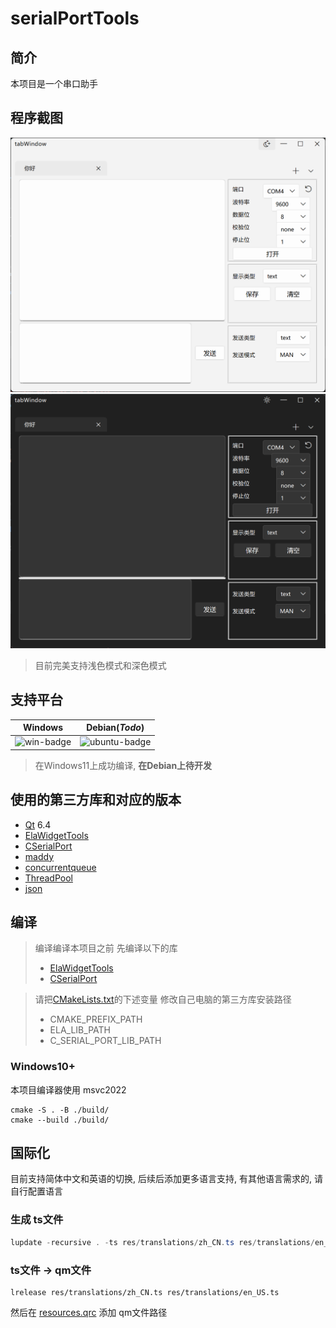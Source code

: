 # serialPortTools

## 简介

本项目是一个串口助手

## 程序截图

![img.png](doc/light.png)
![img.png](doc/dark.png)
> 目前完美支持浅色模式和深色模式

## 支持平台

| Windows      | Debian(***Todo***) |
|--------------|--------------------|
| ![win-badge] | ![ubuntu-badge]    |

> 在Windows11上成功编译, **在Debian上待开发**

[win-badge]: https://img.shields.io/badge/Windows-Passing-61C263

[ubuntu-badge]: https://img.shields.io/debian/v/apt

## 使用的第三方库和对应的版本
- [Qt](https://github.com/qt) 6.4
- [ElaWidgetTools](https://github.com/Liniyous/ElaWidgetTools) 
- [CSerialPort](https://github.com/itas109/CSerialPort)
- [maddy](https://github.com/progsource/maddy)
- [concurrentqueue](https://github.com/cameron314/concurrentqueue)
- [ThreadPool](https://github.com/progschj/ThreadPool)
- [json](https://github.com/nlohmann/json)

## 编译
> 编译编译本项目之前 先编译以下的库
> - [ElaWidgetTools](https://github.com/Liniyous/ElaWidgetTools)
> - [CSerialPort](https://github.com/itas109/CSerialPort)

> 请把[CMakeLists.txt](CMakeLists.txt)的下述变量 修改自己电脑的第三方库安装路径 
> - CMAKE_PREFIX_PATH 
> - ELA_LIB_PATH
> - C_SERIAL_PORT_LIB_PATH

### Windows10+
本项目编译器使用 msvc2022

```shell
cmake -S . -B ./build/
cmake --build ./build/
```

## 国际化
目前支持简体中文和英语的切换, 后续后添加更多语言支持, 有其他语言需求的, 请自行配置语言

### 生成 ts文件
```powershell
lupdate -recursive . -ts res/translations/zh_CN.ts res/translations/en_US.ts
```

### ts文件 -> qm文件

```
lrelease res/translations/zh_CN.ts res/translations/en_US.ts
```

然后在 [resources.qrc](resources.qrc) 添加 qm文件路径

